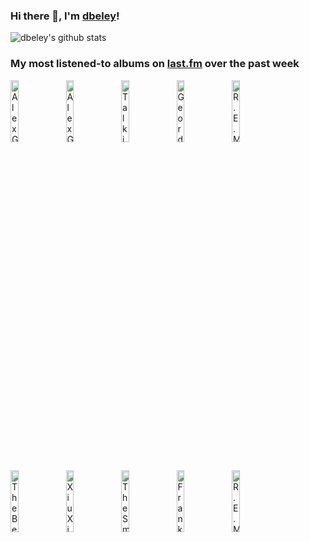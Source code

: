 ### Hi there 👋, I'm [dbeley](https://dbeley.ovh/en)!

![dbeley's github stats](https://github-readme-stats.vercel.app/api?username=dbeley)

### My most listened-to albums on [last.fm](https://www.last.fm/user/d_beley) over the past week

[<img src='https://lastfm.freetls.fastly.net/i/u/300x300/0b8520054cfd8af493b44a8bed0a2361.jpg' width='16%' height='16%' alt='Alex G - TRICK'>](https://www.last.fm/music/alex%2bg/trick)&nbsp;
[<img src='https://lastfm.freetls.fastly.net/i/u/300x300/03337c9410154aa74af1e6b23bafa085.jpg' width='16%' height='16%' alt='Alex G - RACE'>](https://www.last.fm/music/alex%2bg/race)&nbsp;
[<img src='https://lastfm.freetls.fastly.net/i/u/300x300/e3d95ddef6f60080e68028629a8eb154.png' width='16%' height='16%' alt='Talking Heads - Fear of Music'>](https://www.last.fm/music/talking%2bheads/fear%2bof%2bmusic)&nbsp;
[<img src='https://lastfm.freetls.fastly.net/i/u/300x300/55132b99fcb3f853fd30d5ec2aca0517.jpg' width='16%' height='16%' alt='Geordie Greep - The New Sound'>](https://www.last.fm/music/geordie%2bgreep/the%2bnew%2bsound)&nbsp;
[<img src='https://lastfm.freetls.fastly.net/i/u/300x300/7f6f49a275c7455fc5e708adc2dc07ea.png' width='16%' height='16%' alt='R.E.M. - Reckoning'>](https://www.last.fm/music/r.e.m./reckoning)&nbsp;
<br>
[<img src='https://lastfm.freetls.fastly.net/i/u/300x300/5efd3a722587f3bf448160c7cfb4c625.jpg' width='16%' height='16%' alt='The Beths - Expert in a Dying Field'>](https://www.last.fm/music/the%2bbeths/expert%2bin%2ba%2bdying%2bfield)&nbsp;
[<img src='https://lastfm.freetls.fastly.net/i/u/300x300/4805592b3e8850cc3aa85ee73f33faab.jpg' width='16%' height='16%' alt='Xiu Xiu - 13" Frank Beltrame Italian Stiletto with Bison Horn Grips'>](https://www.last.fm/music/xiu%2bxiu/13%2522%2bfrank%2bbeltrame%2bitalian%2bstiletto%2bwith%2bbison%2bhorn%2bgrips)&nbsp;
[<img src='https://lastfm.freetls.fastly.net/i/u/300x300/5a4441e6eaf8337da22616122b8bccd6.jpg' width='16%' height='16%' alt='The Smile - Cutouts'>](https://www.last.fm/music/the%2bsmile/cutouts)&nbsp;
[<img src='https://lastfm.freetls.fastly.net/i/u/300x300/557397c58f19a5a89a003056ab196692.jpg' width='16%' height='16%' alt='Frank Zappa - Hot Rats'>](https://www.last.fm/music/frank%2bzappa/hot%2brats)&nbsp;
[<img src='https://lastfm.freetls.fastly.net/i/u/300x300/63e9b9e298e04a3fcacd004584dc3c51.png' width='16%' height='16%' alt='R.E.M. - Chronic Town'>](https://www.last.fm/music/r.e.m./chronic%2btown)&nbsp;
<br>

